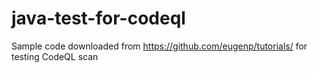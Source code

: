 # java-test-for-codeql
 Sample code downloaded from https://github.com/eugenp/tutorials/ for testing CodeQL scan
